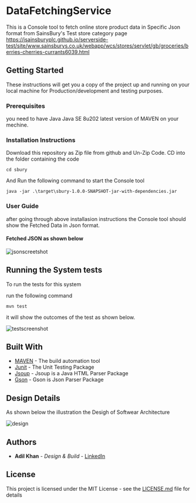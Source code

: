 # DataFetchingService

This is a Console tool to fetch online store product data in Specific Json format from SainsBury's Test store category page https://jsainsburyplc.github.io/serverside-test/site/www.sainsburys.co.uk/webapp/wcs/stores/servlet/gb/groceries/berries-cherries-currants6039.html 

## Getting Started

These instructions will get you a copy of the project up and running on your local machine for Production/development and testing purposes. 

### Prerequisites

you need to have Java Java SE 8u202 latest version of MAVEN on your mechine.


### Installation Instructions

Download this repository as Zip file from github and Un-Zip Code. 
CD into the folder containing the code
```
cd sbury
```

And Run the following command to start the Console tool

```
java -jar .\target\sbury-1.0.0-SNAPSHOT-jar-with-dependencies.jar
```
### User Guide

after going through above installasion instructions the Console tool should show the Fetched Data in Json format.
#### Fetched JSON as shown below

![jsonscreetshot](https://user-images.githubusercontent.com/13693247/52543742-da7c2900-2da3-11e9-8b77-17eddbdbe483.PNG)

## Running the System tests

To run the tests for this system

run the following command

```
mvn test
```
it will show the outcomes of the test as shown below.

![testscreenshot](https://user-images.githubusercontent.com/13693247/52544294-dfdb7280-2da7-11e9-838f-81fcb999dcaa.PNG)


## Built With

* [MAVEN](https://maven.apache.org/) - The build automation tool
* [Junit](https://junit.org/junit4/) - The Unit Testing Package
* [Jsoup](https://jsoup.org/) - Jsoup is a Java HTML Parser Package 
* [Gson](https://google.github.io/gson/apidocs/com/google/gson/package-summary.html) - Gson is Json Parser Package

## Design Details

As shown below the illustration the Desigh of Softwear Architecture

![design](https://user-images.githubusercontent.com/13693247/52594238-e8cd5200-2e42-11e9-80a8-93f1a9a974b9.PNG)


## Authors

* **Adil Khan** - *Design & Build* - [LinkedIn](https://uk.linkedin.com/in/adil-khan-466155b7)

## License

This project is licensed under the MIT License - see the [LICENSE.md](LICENSE.md) file for details
